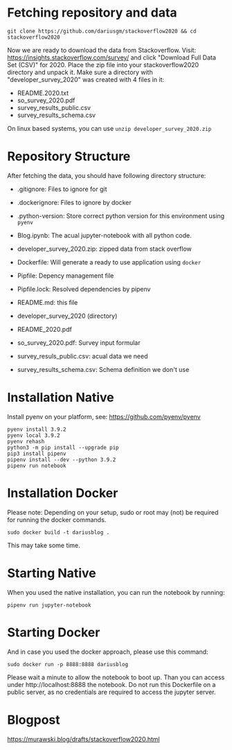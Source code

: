 # Fetching repository and data

```
git clone https://github.com/dariusgm/stackoverflow2020 && cd stackoverflow2020
```

Now we are ready to download the data from Stackoverflow. Visit: https://insights.stackoverflow.com/survey/ and click "Download Full Data Set (CSV)" for 2020. Place the zip file into your stackoverflow2020 directory and unpack it. Make sure a directory with "developer_survey_2020" was created with 4 files in it:
* README.2020.txt
* so_survey_2020.pdf
* survey_results_public.csv
* survey_results_schema.csv

 On linux based systems, you can use `unzip developer_survey_2020.zip`

# Repository Structure

After fetching the data, you should have following directory structure:

- .gitignore: Files to ignore for git
- .dockerignore: Files to ignore by docker
- .python-version: Store correct python version for this environment using `pyenv`
- Blog.ipynb: The acual jupyter-notebook with all python code.
- developer_survey_2020.zip: zipped data from stack overflow
- Dockerfile: Will generate a ready to use application using `docker`
- Pipfile: Depency management file
- Pipfile.lock: Resolved dependencies by pipenv
- README.md: this file

- developer_survey_2020 (directory)
- README_2020.pdf 
- so_survey_2020.pdf: Survey input formular
- survey_resuls_public.csv: acual data we need
- survey_results_schema.csv: Schema definition we don't use


# Installation Native

Install pyenv on your platform, see: https://github.com/pyenv/pyenv


```
pyenv install 3.9.2
pyenv local 3.9.2
pyenv rehash
python3 -m pip install --upgrade pip
pip3 install pipenv
pipenv install --dev --python 3.9.2
pipenv run notebook
```

# Installation Docker

Please note: Depending on your setup, sudo or root may (not) be required for running the docker commands. 

```
sudo docker build -t dariusblog .
```
This may take some time.


# Starting Native

When you used the native installation, you can run the notebook by running:
```
pipenv run jupyter-notebook
```

# Starting Docker

And in case you used the docker approach, please use this command:
```
sudo docker run -p 8888:8888 dariusblog
```

Please wait a minute to allow the notebook to boot up. Than you can access under http://localhost:8888 the notebook. Do not run this Dockerfile on a public server, as no credentials are required to access the jupyter server.

# Blogpost
https://murawski.blog/drafts/stackoverflow2020.html

